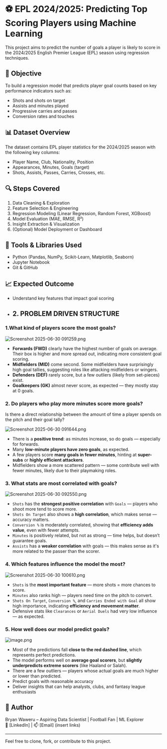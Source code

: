 # ⚽ EPL 2024/2025: Predicting Top Scoring Players using Machine Learning

This project aims to predict the number of goals a player is likely to score in the 2024/2025 English Premier League (EPL) season using regression techniques.

## 📌 Objective

To build a regression model that predicts player goal counts based on key performance indicators such as:
- Shots and shots on target
- Assists and minutes played
- Progressive carries and passes
- Conversion rates and touches

## 📊 Dataset Overview

The dataset contains EPL player statistics for the 2024/2025 season with the following key columns:
- Player Name, Club, Nationality, Position
- Appearances, Minutes, Goals (target)
- Shots, Assists, Passes, Carries, Crosses, etc.

## 🔍 Steps Covered

1. Data Cleaning & Exploration
2. Feature Selection & Engineering
3. Regression Modeling (Linear Regression, Random Forest, XGBoost)
4. Model Evaluation (MAE, RMSE, R²)
5. Insight Extraction & Visualization
6. (Optional) Model Deployment or Dashboard

## 🔧 Tools & Libraries Used

- Python (Pandas, NumPy, Scikit-Learn, Matplotlib, Seaborn)
- Jupyter Notebook
- Git & GitHub

## 📈 Expected Outcome

- Understand key features that impact goal scoring

- ## 2. PROBLEM DRIVEN STRUCTURE

### 1.What kind of players score the most goals?

![Screenshot 2025-06-30 091259.png](attachment:d832c41c-e3dc-4452-b794-484e57539928:Screenshot_2025-06-30_091259.png)

- **Forwards (FWD)** clearly have the highest number of goals on average. Their box is higher and more spread out, indicating more consistent goal scoring.
- **Midfielders (MID)** come second. Some midfielders have surprisingly high goal tallies, suggesting roles like attacking midfielders or wingers.
- **Defenders (DEF)** rarely score, but a few outliers (likely from set-pieces) exist.
- **Goalkeepers (GK)** almost never score, as expected — they mostly stay at 0 goals.

### **2. Do players who play more minutes score more goals?**

Is there a direct relationship between the amount of time a player spends on the pitch and their goal tally?

![Screenshot 2025-06-30 091644.png](attachment:fb8a92e5-809a-41ec-a0e0-e194ae0c0db8:Screenshot_2025-06-30_091644.png)

- There is a **positive trend**: as minutes increase, so do goals — especially for forwards.
- Many **low-minute players have zero goals**, as expected.
- A few players score **many goals in fewer minutes**, hinting at **super-subs** or **highly efficient attackers**.
- Midfielders show a more scattered pattern — some contribute well with fewer minutes, likely due to their playmaking roles.

### **3. What stats are most correlated with goals?**

![Screenshot 2025-06-30 092550.png](attachment:1bb26ccd-cb90-4a08-9eb7-d0fe1f544664:Screenshot_2025-06-30_092550.png)

- `Shots` has the **strongest positive correlation** with `Goals` — players who shoot more tend to score more.
- `Shots On Target` also shows a **high correlation**, which makes sense — accuracy matters.
- `Conversion %` is moderately correlated, showing that **efficiency adds value**, even with fewer attempts.
- `Minutes` is positively related, but not as strong — time helps, but doesn’t guarantee goals.
- `Assists` has a **weaker correlation** with goals — this makes sense as it's more related to the passer than the scorer.

### **4. Which features influence the model the most?**

![Screenshot 2025-06-30 100610.png](attachment:39efb122-ee6d-4c60-8c68-4e1a2a43db19:Screenshot_2025-06-30_100610.png)

- `Shots` is the **most important feature** — more shots = more chances to score.
- `Minutes` also ranks high — players need time on the pitch to convert.
- `Shots On Target`, `Conversion %`, and `Carries Ended with Goal` all show high importance, indicating **efficiency and movement matter**.
- Defensive stats like `Clearances` or `Aerial Duels` had very low influence — as expected.

### **5. How well does our model predict goals?**

![image.png](attachment:2bf4c001-efc7-47d7-a98f-364c4d7e5146:image.png)

- Most of the predictions fall **close to the red dashed line**, which represents perfect predictions.
- The model performs well on **average goal scorers**, but **slightly underpredicts extreme scorers** (like Haaland or Salah).
- There are a few outliers — players whose actual goals are much higher or lower than predicted.
- Predict goals with reasonable accuracy
- Deliver insights that can help analysts, clubs, and fantasy league enthusiasts

## 🙌 Author

Bryan Waweru – Aspiring Data Scientist | Football Fan | ML Explorer  
🔗 [LinkedIn] | 📫 [Email] (insert links)

---

Feel free to clone, fork, or contribute to this project.
